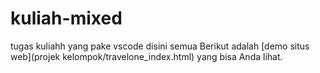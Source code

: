 # kuliah-mixed
tugas kuliahh yang pake vscode disini semua
Berikut adalah [demo situs web](projek kelompok/travelone_index.html) yang bisa Anda lihat.
